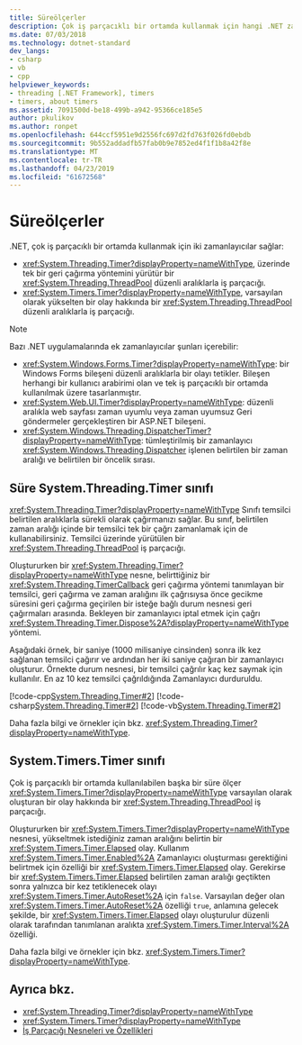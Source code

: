 ```yaml
---
title: Süreölçerler
description: Çok iş parçacıklı bir ortamda kullanmak için hangi .NET zamanlayıcılar hakkında bilgi edinin.
ms.date: 07/03/2018
ms.technology: dotnet-standard
dev_langs:
- csharp
- vb
- cpp
helpviewer_keywords:
- threading [.NET Framework], timers
- timers, about timers
ms.assetid: 7091500d-be18-499b-a942-95366ce185e5
author: pkulikov
ms.author: ronpet
ms.openlocfilehash: 644ccf5951e9d2556fc697d2fd763f026fd0ebdb
ms.sourcegitcommit: 9b552addadfb57fab0b9e7852ed4f1f1b8a42f8e
ms.translationtype: MT
ms.contentlocale: tr-TR
ms.lasthandoff: 04/23/2019
ms.locfileid: "61672568"
---
```

# <a name="timers"></a>Süreölçerler

.NET, çok iş parçacıklı bir ortamda kullanmak için iki zamanlayıcılar sağlar:

- <xref:System.Threading.Timer?displayProperty=nameWithType>, üzerinde tek bir geri çağırma yöntemini yürütür bir <xref:System.Threading.ThreadPool> düzenli aralıklarla iş parçacığı.
- <xref:System.Timers.Timer?displayProperty=nameWithType>, varsayılan olarak yükselten bir olay hakkında bir <xref:System.Threading.ThreadPool> düzenli aralıklarla iş parçacığı.

> [!NOTE]
> Bazı .NET uygulamalarında ek zamanlayıcılar şunları içerebilir:
>
> - <xref:System.Windows.Forms.Timer?displayProperty=nameWithType>: bir Windows Forms bileşeni düzenli aralıklarla bir olayı tetikler. Bileşen herhangi bir kullanıcı arabirimi olan ve tek iş parçacıklı bir ortamda kullanılmak üzere tasarlanmıştır.  
> - <xref:System.Web.UI.Timer?displayProperty=nameWithType>: düzenli aralıkla web sayfası zaman uyumlu veya zaman uyumsuz Geri göndermeler gerçekleştiren bir ASP.NET bileşeni.
> - <xref:System.Windows.Threading.DispatcherTimer?displayProperty=nameWithType>: tümleştirilmiş bir zamanlayıcı <xref:System.Windows.Threading.Dispatcher> işlenen belirtilen bir zaman aralığı ve belirtilen bir öncelik sırası.

## <a name="the-systemthreadingtimer-class"></a>Süre System.Threading.Timer sınıfı

<xref:System.Threading.Timer?displayProperty=nameWithType> Sınıfı temsilci belirtilen aralıklarla sürekli olarak çağırmanızı sağlar. Bu sınıf, belirtilen zaman aralığı içinde bir temsilci tek bir çağrı zamanlamak için de kullanabilirsiniz. Temsilci üzerinde yürütülen bir <xref:System.Threading.ThreadPool> iş parçacığı.

Oluştururken bir <xref:System.Threading.Timer?displayProperty=nameWithType> nesne, belirttiğiniz bir <xref:System.Threading.TimerCallback> geri çağırma yöntemi tanımlayan bir temsilci, geri çağırma ve zaman aralığını ilk çağrısıysa önce gecikme süresini geri çağırma geçirilen bir isteğe bağlı durum nesnesi geri çağırmaları arasında. Bekleyen bir zamanlayıcı iptal etmek için çağrı <xref:System.Threading.Timer.Dispose%2A?displayProperty=nameWithType> yöntemi.

Aşağıdaki örnek, bir saniye (1000 milisaniye cinsinden) sonra ilk kez sağlanan temsilci çağırır ve ardından her iki saniye çağıran bir zamanlayıcı oluşturur. Örnekte durum nesnesi, bir temsilci çağrılır kaç kez saymak için kullanılır. En az 10 kez temsilci çağrıldığında Zamanlayıcı durduruldu.

[!code-cpp[System.Threading.Timer#2](../../../samples/snippets/cpp/VS_Snippets_CLR_System/system.Threading.Timer/CPP/source2.cpp#2)]
[!code-csharp[System.Threading.Timer#2](../../../samples/snippets/csharp/VS_Snippets_CLR_System/system.Threading.Timer/CS/source2.cs#2)]
[!code-vb[System.Threading.Timer#2](../../../samples/snippets/visualbasic/VS_Snippets_CLR_System/system.Threading.Timer/VB/source2.vb#2)]

Daha fazla bilgi ve örnekler için bkz. <xref:System.Threading.Timer?displayProperty=nameWithType>.

## <a name="the-systemtimerstimer-class"></a>System.Timers.Timer sınıfı

Çok iş parçacıklı bir ortamda kullanılabilen başka bir süre ölçer <xref:System.Timers.Timer?displayProperty=nameWithType> varsayılan olarak oluşturan bir olay hakkında bir <xref:System.Threading.ThreadPool> iş parçacığı.

Oluştururken bir <xref:System.Timers.Timer?displayProperty=nameWithType> nesnesi, yükseltmek istediğiniz zaman aralığını belirtin bir <xref:System.Timers.Timer.Elapsed> olay. Kullanım <xref:System.Timers.Timer.Enabled%2A> Zamanlayıcı oluşturması gerektiğini belirtmek için özelliği bir <xref:System.Timers.Timer.Elapsed> olay. Gerekirse bir <xref:System.Timers.Timer.Elapsed> belirtilen zaman aralığı geçtikten sonra yalnızca bir kez tetiklenecek olayı <xref:System.Timers.Timer.AutoReset%2A> için `false`. Varsayılan değer olan <xref:System.Timers.Timer.AutoReset%2A> özelliği `true`, anlamına gelecek şekilde, bir <xref:System.Timers.Timer.Elapsed> olayı oluşturulur düzenli olarak tarafından tanımlanan aralıkta <xref:System.Timers.Timer.Interval%2A> özelliği.

Daha fazla bilgi ve örnekler için bkz. <xref:System.Timers.Timer?displayProperty=nameWithType>.
  
## <a name="see-also"></a>Ayrıca bkz.

- <xref:System.Threading.Timer?displayProperty=nameWithType>
- <xref:System.Timers.Timer?displayProperty=nameWithType>
- [İş Parçacığı Nesneleri ve Özellikleri](threading-objects-and-features.md)
